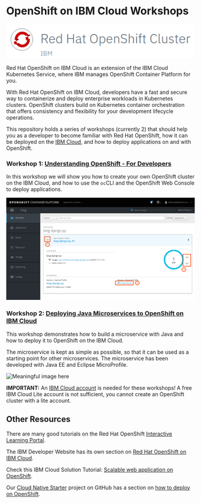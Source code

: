 # OpenShift on IBM Cloud Workshops

![logo](images/os_logo.png)

Red Hat OpenShift on IBM Cloud is an extension of the IBM Cloud Kubernetes Service, where IBM manages OpenShift Container Platform for you. 

With Red Hat OpenShift on IBM Cloud, developers have a fast and secure way to containerize and deploy enterprise workloads in Kubernetes clusters. OpenShift clusters build on Kubernetes container orchestration that offers consistency and flexibility for your development lifecycle operations.

This repository holds a series of workshops (currently 2) that should help you as a developer to become familiar with Red Hat OpenShift, how it can be deployed on the [IBM Cloud](https://cloud.ibm.com/docs/openshift?topic=openshift-getting-started), and how to deploy applications on and with OpenShift.

### Workshop 1: [Understanding OpenShift - For Developers](https://github.com/nheidloff/openshift-on-ibm-cloud-workshops/tree/master/1-understanding-openshift#understanding-openshift---for-developers)

In this workshop we will show you how to create your own OpenShift cluster on the IBM Cloud, and how to use the `oc`CLI and the OpenShift Web Console to deploy applications.

![OS Console](1-understanding-openshift/images/os_deploy_4.png)


### Workshop 2: [Deploying Java Microservices to OpenShift on IBM Cloud](https://github.com/nheidloff/openshift-on-ibm-cloud-workshops/tree/master/2-deploying-to-openshift#deploying-java-microservices-to-openshift-on-ibm-cloud)

This workshop demonstrates how to build a microservice with Java and how to deploy it to OpenShift on the IBM Cloud.

The microservice is kept as simple as possible, so that it can be used as a starting point for other microservices. The microservice has been developed with Java EE and Eclipse MicroProfile.

![Meaningful image here]()

__IMPORTANT:__ An [IBM Cloud account](https://cloud.ibm.com/registration) is needed for these workshops! A free IBM Cloud Lite account is not sufficient, you cannot create an OpenShift cluster with a lite account.


## Other Resources

There are many good tutorials on the Red Hat OpenShift [Interactive Learning Portal](https://learn.openshift.com/).

The IBM Developer Website has its own section on [Red Hat OpenShift on IBM Cloud](https://developer.ibm.com/components/redhat-openshift-ibm-cloud/).

Check this IBM Cloud Solution Tutorial: [Scalable web application on OpenShift](https://cloud.ibm.com/docs/tutorials?topic=solution-tutorials-scalable-webapp-openshift).

Our [Cloud Native Starter](https://github.com/IBM/cloud-native-starter) project on GitHub has a section on [how to deploy on OpenShift](https://github.com/IBM/cloud-native-starter/blob/master/documentation/OpenShiftIKSDeployment.md#deploy-cloud-native-starter-on-openshift-on-ibm-cloud).